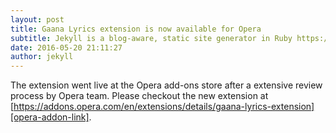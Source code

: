 ```yaml
---
layout: post
title: Gaana Lyrics extension is now available for Opera
subtitle: Jekyll is a blog-aware, static site generator in Ruby https://jekyllrb.com
date: 2016-05-20 21:11:27
author: jekyll
---
```


The extension went live at the Opera add-ons store after a extensive review process by Opera team. Please checkout the new extension at [https://addons.opera.com/en/extensions/details/gaana-lyrics-extension][opera-addon-link].

[opera-addon-link]: https://addons.opera.com/en/extensions/details/gaana-lyrics-extension
